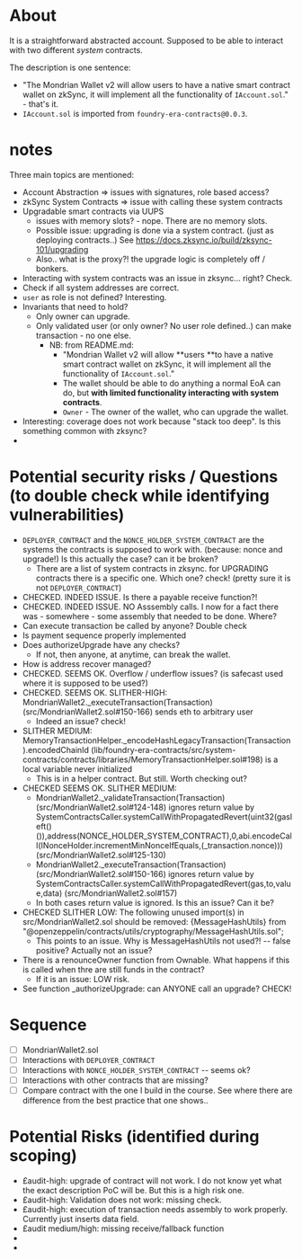 # About 
It is a straightforward abstracted account. Supposed to be able to interact with two different _system_ contracts. 

The description is one sentence: 
- "The Mondrian Wallet v2 will allow users to have a native smart contract wallet on zkSync, it will implement all the functionality of `IAccount.sol`." - that's it. 
- `IAccount.sol` is imported from `foundry-era-contracts@0.0.3`. 

# notes
Three main topics are mentioned: 
- Account Abstraction => issues with signatures, role based access? 
- zkSync System Contracts => issue with calling these system contracts
- Upgradable smart contracts via UUPS 
  - issues with memory slots? - nope. There are no memory slots. 
  - Possible issue: upgrading is done via a system contract. (just as deploying contracts..) See https://docs.zksync.io/build/zksync-101/upgrading
  - Also.. what is the proxy?! the upgrade logic is completely off / bonkers. 
- Interacting with system contracts was an issue in zksync... right? Check. 
- Check if all system addresses are correct.
- `user` as role is not defined? Interesting.
- Invariants that need to hold? 
  - Only owner can upgrade. 
  - Only validated user (or only owner? No user role defined..) can make transaction - no one else.
    - NB: from README.md: 
      - "Mondrian Wallet v2 will allow **users **to have a native smart contract wallet on zkSync, it will implement all the functionality of `IAccount.sol`." 
      - The wallet should be able to do anything a normal EoA can do, but **with limited functionality interacting with system contracts**.  
      - `Owner` - The owner of the wallet, who can upgrade the wallet.
- Interesting: coverage does not work because "stack too deep". Is this something common with zksync? 
- 

# Potential security risks / Questions (to double check while identifying vulnerabilities)
- `DEPLOYER_CONTRACT` and the `NONCE_HOLDER_SYSTEM_CONTRACT` are the systems the contracts is supposed to work with. (because: nonce and upgrade!) Is this actually the case? can it be broken? 
  - There are a list of system contracts in zksync. for UPGRADING contracts there is a specific one. Which one? check! (pretty sure it is not `DEPLOYER_CONTRACT`)
-  CHECKED. INDEED ISSUE. Is there a payable receive function?! 
-  CHECKED. INDEED ISSUE. NO Asssembly calls. I now for a fact there was - somewhere - some assembly that needed to be done. Where? 
-  Can execute transaction be called by anyone? Double check 
-  Is payment sequence properly implemented 
-  Does authorizeUpgrade have any checks? 
   -  If not, then anyone, at anytime, can break the wallet. 
-  How is address recover managed? 
-  CHECKED. SEEMS OK. Overflow / underflow issues? (is safecast used where it is supposed to be used?) 
-  CHECKED. SEEMS OK. SLITHER-HIGH: MondrianWallet2._executeTransaction(Transaction) (src/MondrianWallet2.sol#150-166) sends eth to arbitrary user
   -  Indeed an issue? check! 
-  SLITHER MEDIUM: MemoryTransactionHelper._encodeHashLegacyTransaction(Transaction).encodedChainId (lib/foundry-era-contracts/src/system-contracts/contracts/libraries/MemoryTransactionHelper.sol#198) is a local variable never initialized
   -  This is in a helper contract. But still. Worth checking out? 
-  CHECKED SEEMS OK. SLITHER MEDIUM: 
   -  MondrianWallet2._validateTransaction(Transaction) (src/MondrianWallet2.sol#124-148) ignores return value by SystemContractsCaller.systemCallWithPropagatedRevert(uint32(gasleft()()),address(NONCE_HOLDER_SYSTEM_CONTRACT),0,abi.encodeCall(INonceHolder.incrementMinNonceIfEquals,(_transaction.nonce))) (src/MondrianWallet2.sol#125-130) 
   -  MondrianWallet2._executeTransaction(Transaction) (src/MondrianWallet2.sol#150-166) ignores return value by SystemContractsCaller.systemCallWithPropagatedRevert(gas,to,value,data) (src/MondrianWallet2.sol#157)
   -  In both cases return value is ignored. Is this an issue? Can it be? 
-  CHECKED SLITHER LOW: The following unused import(s) in src/MondrianWallet2.sol should be removed: {MessageHashUtils} from "@openzeppelin/contracts/utils/cryptography/MessageHashUtils.sol";
   -  This points to an issue. Why is MessageHashUtils not used?! -- false positive? Actually not an issue? 
-  There is a renounceOwner function from Ownable. What happens if this is called when thre are still funds in the contract? 
   -  If it is an issue: LOW risk. 
- See function _authorizeUpgrade: can ANYONE call an upgrade? CHECK! 

# Sequence
- [ ] MondrianWallet2.sol
- [ ] Interactions with `DEPLOYER_CONTRACT` 
- [ ] Interactions with `NONCE_HOLDER_SYSTEM_CONTRACT` -- seems ok? 
- [ ] Interactions with other contracts that are missing? 
- [ ] Compare contract with the one I build in the course. See where there are difference from the best practice that one shows.. 

# Potential Risks (identified during scoping)
- £audit-high: upgrade of contract will not work. I do not know yet what the exact description PoC will be. But this is a high risk one. 
- £audit-high: Validation does not work: missing check. 
- £audit-high: execution of transaction needs assembly to work properly. Currently just inserts data field. 
- £audit medium/high: missing receive/fallback function 
- 
- 